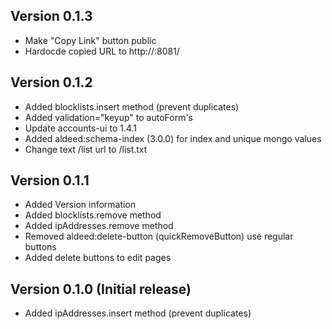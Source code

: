 ## Version 0.1.3

- Make "Copy Link" button public
- Hardocde copied URL to http://<HOSTNAME>:8081/<PATH>

## Version 0.1.2

- Added blocklists.insert method (prevent duplicates)
- Added validation="keyup" to autoForm's
- Update accounts-ui to 1.4.1
- Added aldeed:schema-index (3.0.0) for index and unique mongo values
- Change text /list url to /list.txt

## Version 0.1.1

- Added Version information
- Added blocklists.remove method
- Added ipAddresses.remove method
- Removed aldeed:delete-button (quickRemoveButton) use regular buttons
- Added delete buttons to edit pages

## Version 0.1.0 (Initial release)

- Added ipAddresses.insert method (prevent duplicates)
